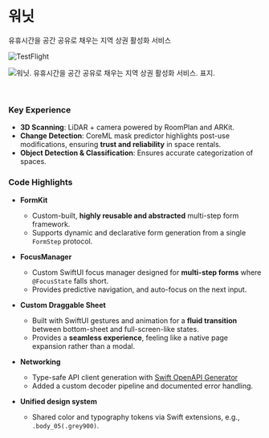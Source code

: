 # 워닛

유휴시간을 공간 공유로 채우는 지역 상권 활성화 서비스

![TestFlight](https://img.shields.io/badge/TestFlight-v1-0470b9?logo=app-store&logoColor=white)

![워닛. 유휴시간을 공간 공유로 채우는 지역 상권 활성화 서비스. 표지.](https://github.com/user-attachments/assets/ddd38ce7-71a6-407c-947f-6fa9508c4ac1)

<br />

### Key Experience

- **3D Scanning**: LiDAR + camera powered by RoomPlan and ARKit.
- **Change Detection**: CoreML mask predictor highlights post-use modifications, ensuring **trust and reliability** in space rentals.
- **Object Detection & Classification**: Ensures accurate categorization of spaces.
  

### Code Highlights

- **FormKit**
  - Custom-built, **highly reusable and abstracted** multi-step form framework.
  - Supports dynamic and declarative form generation from a single `FormStep` protocol.

- **FocusManager**
  - Custom SwiftUI focus manager designed for **multi-step forms** where `@FocusState` falls short.
  - Provides predictive navigation, and auto-focus on the next input.
 
- **Custom Draggable Sheet**
  - Built with SwiftUI gestures and animation for a **fluid transition** between bottom-sheet and full-screen-like states.
  - Provides a **seamless experience**, feeling like a native page expansion rather than a modal.
 
- **Networking**
  - Type-safe API client generation with [Swift OpenAPI Generator](https://github.com/apple/swift-openapi-generator)
  - Added a custom decoder pipeline and documented error handling.
 
- **Unified design system**
  - Shared color and typography tokens via Swift extensions, e.g., `.body_05(.grey900)`.
